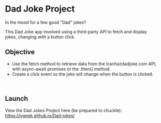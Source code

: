 # Dad Joke Project
In the mood for a few good "Dad" jokes? 

This Dad Joke app involved using a third-party API to fetch and display jokes, changing with a button click.

## Objective
* Use the fetch method to retrieve data from the icanhazdadjoke.com API, with async-await promises or the .then() method.
* Create a click event so the joke will change when the button is clicked.
</br>


## Launch

View the Dad Jokes Project here (be prepared to chuckle): https://ivgeek.github.io/Dad-jokes/

